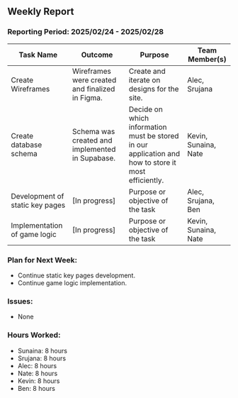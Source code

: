 ## **Weekly Report**

### **Reporting Period:** 2025/02/24 - 2025/02/28

| **Task Name**                | **Outcome**                                              | **Purpose**                                                                 | **Team Member(s)**       |
|------------------------------|----------------------------------------------------------|----------------------------------------------------------------------------|--------------------------|
| Create Wireframes            | Wireframes were created and finalized in Figma.          | Create and iterate on designs for the site.                                 | Alec, Srujana            |
| Create database schema       | Schema was created and implemented in Supabase.          | Decide on which information must be stored in our application and how to store it most efficiently. | Kevin, Sunaina, Nate      |
| Development of static key pages | [In progress]                                          | Purpose or objective of the task                                            | Alec, Srujana, Ben       |
| Implementation of game logic | [In progress]                                            | Purpose or objective of the task                                            | Kevin, Sunaina, Nate      |

### **Plan for Next Week:**
- Continue static key pages development.
- Continue game logic implementation.

### **Issues:**
- None

### **Hours Worked:**
- Sunaina: 8 hours
- Srujana: 8 hours
- Alec: 8 hours
- Nate: 8 hours
- Kevin: 8 hours
- Ben: 8 hours
